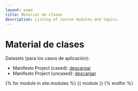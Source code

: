 ```yaml
---
layout: page
title: Material de clases
description: Listing of course modules and topics.
---
```


# Material de clases

Datasets (para los casos de aplicación):
- Manifesto Project (cased): [descargar](/esanNLP/resources/datasets/manifesto_cased.df) 
- Manifesto Project (uncased): [descargar](/esanNLP/resources/datasets/manifesto_uncased.df) 

{% for module in site.modules %}
{{ module }}
{% endfor %}
